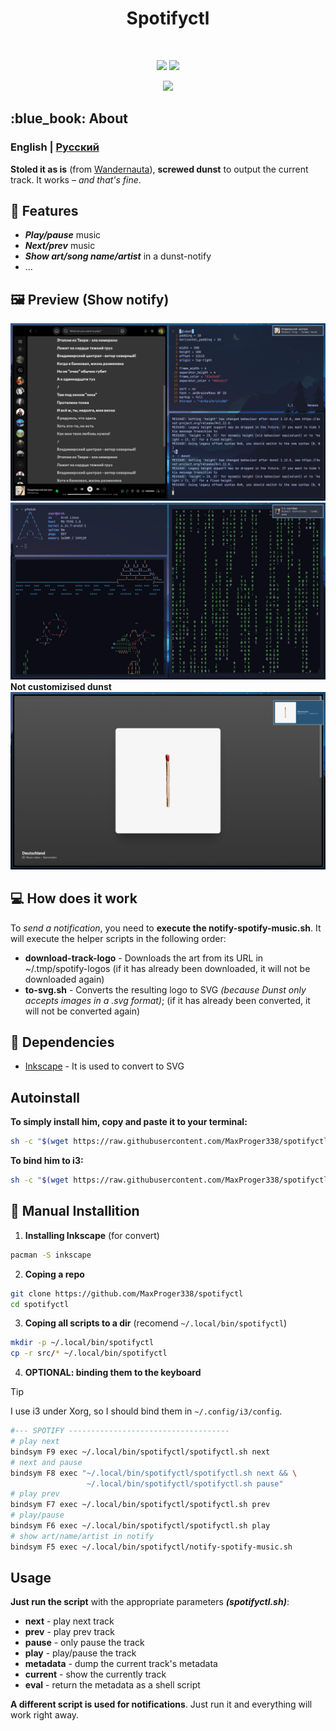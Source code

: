 <h1 align="center">Spotifyctl</h1>

<!-- BADGES -->
</br>
<p align="center">
  <img src="https://img.shields.io/github/issues/MaxProger338/spotifyctl?style=for-the-badge">
  <img src="https://img.shields.io/github/repo-size/MaxProger338/spotifyctl?style=for-the-badge">
</p>
<p align="center">
  <img src="https://img.shields.io/github/downloads/MaxProger338/spotifyctl/total">
</p>

<!-- ABOUT -->
<h2 align="left"> :blue_book: About</h2>

### **English** | [Русский](docs/README_RU.md)

__Stoled it as is__ (from [Wandernauta](https://gist.github.com/wandernauta/6800547)), __screwed dunst__ to output the current track. It works – *and that's fine*.

<!-- FEATURES -->
## 🚀 Features
* ***Play/pause*** music
* ***Next/prev*** music
* ***Show art/song name/artist*** in a dunst-notify
* ...

<!-- PREVIEW -->
## 🖼️ Preview (Show notify)
![preview](docs/assets/preview/2.png)
![preview](docs/assets/preview/3.png)
**Not customizised dunst**
![preview](docs/assets/preview/1.png)

<!-- HOW DOES IT WORK -->
## 💻 How does it work 
To *send a notification*, you need to **execute the notify-spotify-music.sh**.
It will execute the helper scripts in the following order:

- **download-track-logo** - Downloads the art from its URL in ~/.tmp/spotify-logos (if it has already been downloaded, it will not be downloaded again)
- **to-svg.sh** - Converts the resulting logo to SVG *(because Dunst only accepts images in a .svg format)*; (if it has already been converted, it will not be converted again)


<!-- DEPENDENCIES -->
## 🗿 Dependencies

- [Inkscape](https://inkscape.org/) - It is used to convert to SVG

<!-- INSTALLITION -->
## Autoinstall

**To simply install him, copy and paste it to your terminal:**
```bash
sh -c "$(wget https://raw.githubusercontent.com/MaxProger338/spotifyctl/refs/heads/main/scripts/install.sh -O -)"
```

**To bind him to i3:**
```bash
sh -c "$(wget https://raw.githubusercontent.com/MaxProger338/spotifyctl/refs/heads/main/scripts/bind_i3.sh -O -)"
```

## 📘 Manual Installition

1. **Installing Inkscape** (for convert)
```bash
pacman -S inkscape 
```
2. **Coping a repo**
```bash
git clone https://github.com/MaxProger338/spotifyctl
cd spotifyctl
```
3. **Coping all scripts to a dir** (recomend `~/.local/bin/spotifyctl`)
```bash
mkdir -p ~/.local/bin/spotifyctl
cp -r src/* ~/.local/bin/spotifyctl
```
4. **OPTIONAL: binding them to the keyboard** 

> [!TIP]
> I use i3 under Xorg, so I should bind them in `~/.config/i3/config`.

```bash
#--- SPOTIFY ------------------------------------
# play next
bindsym F9 exec ~/.local/bin/spotifyctl/spotifyctl.sh next
# next and pause
bindsym F8 exec "~/.local/bin/spotifyctl/spotifyctl.sh next && \
                 ~/.local/bin/spotifyctl/spotifyctl.sh pause"
# play prev
bindsym F7 exec ~/.local/bin/spotifyctl/spotifyctl.sh prev
# play/pause
bindsym F6 exec ~/.local/bin/spotifyctl/spotifyctl.sh play
# show art/name/artist in notify
bindsym F5 exec ~/.local/bin/spotifyctl/notify-spotify-music.sh
```

<!-- USAGE -->
## Usage

**Just run the script** with the appropriate parameters ***(spotifyctl.sh)***:

- **next** - play next track
- **prev** - play prev track
- **pause** - only pause the track
- **play** - play/pause the track
- **metadata** - dump the current track's metadata
- **current** - show the currently track
- **eval** - return the metadata as a shell script

**A different script is used for notifications**. Just run it and everything will work right away.

